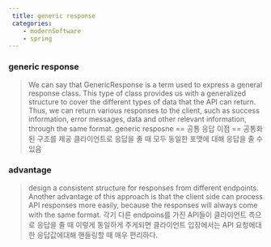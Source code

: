 ```yaml
---
 title: generic response
 categories: 
    - modernSoftware
    - spring
---
```


### generic response

> We can say that GenericResponse is a term used to express a general response class. This type of class provides us with a generalized structure to cover the different types of data that the API can return. Thus, we can return various responses to the client, such as success information, error messages, data and other relevant information, through the same format.
generic resposne == 공통 응답
이점 == 공통화된 구조를 제공
클라이언트로 응답을 줄 때 모두 동일한 포맷에 대해 응답을 줄 수 있음




### advantage 
> design a consistent structure for responses from different endpoints. Another advantage of this approach is that the client side can process API responses more easily, because the responses will always come with the same format.
각기 다른 endpoins를 가진 API들이 클라이언트 측으로 응답을 줄 때 이렇게 동일하게 주게되면 
클라이언트 입장에서는 API 요청에대한 응답값에대해 핸들링할 때 매우 편리하다. 




```
```
